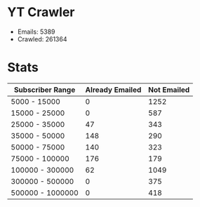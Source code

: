 # YT Crawler
- Emails: 5389
- Crawled: 261364

# Stats
| Subscriber Range  | Already Emailed | Not Emailed |
|-------|-------|-------|
| 5000 - 15000 | 0 | 1252 |
| 15000 - 25000 | 0 | 587 |
| 25000 - 35000 | 47 | 343 |
| 35000 - 50000 | 148 | 290 |
| 50000 - 75000 | 140 | 323 |
| 75000 - 100000 | 176 | 179 |
| 100000 - 300000 | 62 | 1049 |
| 300000 - 500000 | 0 | 375 |
| 500000 - 1000000 | 0 | 418 |
